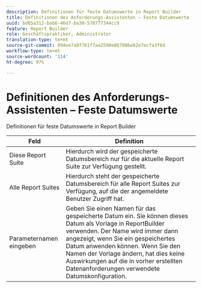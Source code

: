 ```yaml
---
description: Definitionen für feste Datumswerte in Report Builder
title: Definitionen des Anforderungs-Assistenten – Feste Datumswerte
uuid: bd65a312-bab6-46d7-ba30-570777344cc9
feature: Report Builder
role: Geschäftspraktiker, Administrator
translation-type: tm+mt
source-git-commit: 894ee7a8f761f7aa2590e06708be82e7ecfa3f6d
workflow-type: tm+mt
source-wordcount: '114'
ht-degree: 97%

---
```



# Definitionen des Anforderungs-Assistenten – Feste Datumswerte

Definitionen für feste Datumswerte in Report Builder

| Feld | Definition |
|--- |--- |
| Diese Report Suite | Hierdurch wird der gespeicherte Datumsbereich nur für die aktuelle Report Suite zur Verfügung gestellt. |
| Alle Report Suites | Hierdurch steht der gespeicherte Datumsbereich für alle Report Suites zur Verfügung, auf die der angemeldete Benutzer Zugriff hat. |
| Parameternamen eingeben | Geben Sie einen Namen für das gespeicherte Datum ein. Sie können dieses Datum als Vorlage in ReportBuilder verwenden. Der Name wird immer dann angezeigt, wenn Sie ein gespeichertes Datum anwenden können. Wenn Sie den Namen der Vorlage ändern, hat dies keine Auswirkungen auf die in vorher erstellten Datenanforderungen verwendete Datumskonfiguration. |
